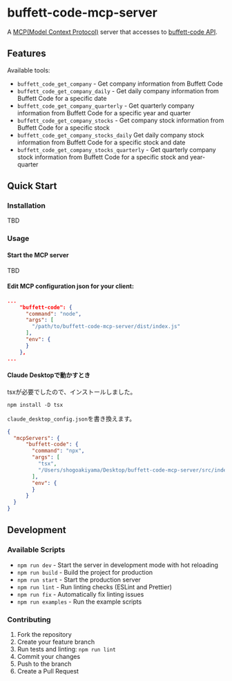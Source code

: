 # buffett-code-mcp-server

A [MCP(Model Context Protocol)](https://www.anthropic.com/news/model-context-protocol) server that accesses to [buffett-code API](https://docs.buffett-code.com/api/).

## Features

Available tools:

- `buffett_code_get_company` - Get company information from Buffett Code
- `buffett_code_get_company_daily` - Get daily company information from Buffett Code for a specific date
- `buffett_code_get_company_quarterly` - Get quarterly company information from Buffett Code for a specific year and quarter
- `buffett_code_get_company_stocks` - Get company stock information from Buffett Code for a specific stock
- `buffett_code_get_company_stocks_daily` Get daily company stock information from Buffett Code for a specific stock and date
- `buffett_code_get_company_stocks_quarterly` - Get quarterly company stock information from Buffett Code for a specific stock and year-quarter

## Quick Start

### Installation

TBD

### Usage

#### Start the MCP server

TBD

#### Edit MCP configuration json for your client:

```json
...
    "buffett-code": {
      "command": "node",
      "args": [
        "/path/to/buffett-code-mcp-server/dist/index.js"
      ],
      "env": {
      }
    },
...
```


#### Claude Desktopで動かすとき

tsxが必要でしたので、インストールしました。
```
npm install -D tsx
```

`claude_desktop_config.json`を書き換えます。
```json
{
  "mcpServers": {
      "buffett-code": {
        "command": "npx",
        "args": [
          "tsx",
          "/Users/shogoakiyama/Desktop/buffett-code-mcp-server/src/index.ts"
        ],
        "env": {
        }
      }
  }
}
```

## Development

### Available Scripts

- `npm run dev` - Start the server in development mode with hot reloading
- `npm run build` - Build the project for production
- `npm run start` - Start the production server
- `npm run lint` - Run linting checks (ESLint and Prettier)
- `npm run fix` - Automatically fix linting issues
- `npm run examples` - Run the example scripts

### Contributing

1. Fork the repository
2. Create your feature branch
3. Run tests and linting: `npm run lint`
4. Commit your changes
5. Push to the branch
6. Create a Pull Request
